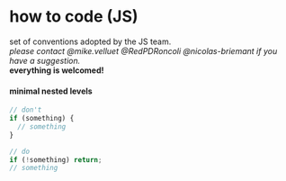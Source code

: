 # how to code (JS)
set of conventions adopted by the JS team.  
*please contact @mike.velluet @RedPDRoncoli @nicolas-briemant if you have a suggestion.*  
**everything is welcomed!**

#### minimal nested levels
```javascript
// don't
if (something) {
  // something
}

// do
if (!something) return;
// something
```
